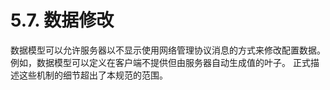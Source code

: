 # 5.7. 数据修改

数据模型可以允许服务器以不显示使用网络管理协议消息的方式来修改配置数据。 例如，数据模型可以定义在客户端不提供但由服务器自动生成值的叶子。 正式描述这些机制的细节超出了本规范的范围。
